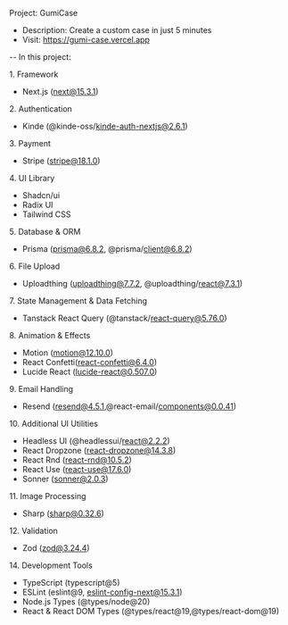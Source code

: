 Project: GumiCase 
- Description: Create a custom case in just 5 minutes
- Visit: https://gumi-case.vercel.app

-- In this project: 

1\. Framework
  - Next.js (next@15.3.1)

2\. Authentication
  - Kinde (@kinde-oss/kinde-auth-nextjs@2.6.1)

3\. Payment 
  - Stripe (stripe@18.1.0)

4\. UI Library
 - Shadcn/ui
 - Radix UI
 - Tailwind CSS

5\. Database & ORM
- Prisma (prisma@6.8.2, \@prisma/client@6.8.2)
 
6\. File Upload 
  - Uploadthing (uploadthing@7.7.2, @uploadthing/react@7.3.1)

7\. State Management & Data Fetching 
  - Tanstack React Query (@tanstack/react-query@5.76.0)

8\. Animation & Effects 
  - Motion (motion@12.10.0)
  - React Confetti(react-confetti@6.4.0)
  - Lucide React (lucide-react@0.507.0)

9\. Email Handling 
  - Resend (resend@4.5.1,\@react-email/components@0.0.41)

10\. Additional UI Utilities
  - Headless UI (@headlessui/react@2.2.2)
  - React Dropzone (react-dropzone@14.3.8)
  - React Rnd (react-rnd@10.5.2)
  - React Use (react-use@17.6.0)
  - Sonner (sonner@2.0.3)

11\. Image Processing 
  - Sharp (sharp@0.32.6)

12\. Validation 
  - Zod (zod@3.24.4)

14\. Development Tools
  -  TypeScript (typescript@5)
  -  ESLint (eslint@9, eslint-config-next@15.3.1)
  -  Node.js Types (@types/node@20)
  -   React & React DOM Types (@types/react@19,\@types/react-dom@19)
